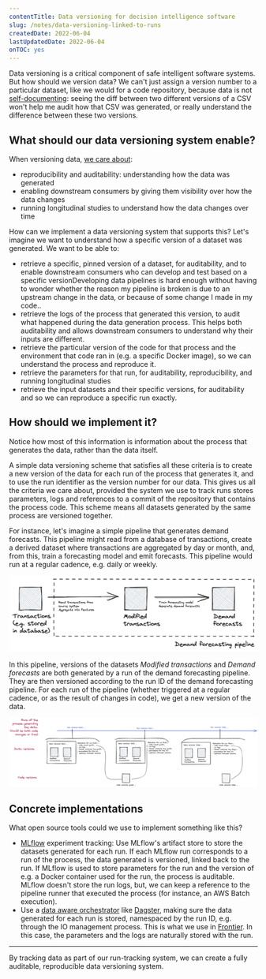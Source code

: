 ```yaml
---
contentTitle: Data versioning for decision intelligence software
slug: /notes/data-versioning-linked-to-runs
createdDate: 2022-06-04
lastUpdatedDate: 2022-06-04
onTOC: yes
---
```


Data versioning is a critical component of safe intelligent software systems. But how should we version data? We can't just assign a version number to a particular dataset, like we would for a code repository, because data is not [self-documenting](/notes/data-versioning-not-git-for-data): seeing the diff between two different versions of a CSV won't help me audit how that CSV was generated, or really understand the difference between these two versions.

## What should our data versioning system enable?

When versioning data, [we care about](/notes/data-versioning-not-git-for-data):
- reproducibility and auditability: understanding how the data was generated
- enabling downstream consumers by giving them visibility over how the data changes
- running longitudinal studies to understand how the data changes over time

How can we implement a data versioning system that supports this? Let's imagine we want to understand how a specific version of a dataset was generated. We want to be able to:
- retrieve a specific, pinned version of a dataset, for auditability, and to enable downstream consumers who can develop and test based on a specific version<Sidenote>Developing data pipelines is hard enough without having to wonder whether the reason my pipeline is broken is due to an upstream change in the data, or because of some change I made in my code.</Sidenote>.
- retrieve the logs of the process that generated this version, to audit what happened during the data generation process. This helps both auditability and allows downstream consumers to understand why their inputs are different.
- retrieve the particular version of the code for that process and the environment that code ran in (e.g. a specific Docker image), so we can understand the process and reproduce it.
- retrieve the parameters for that run, for auditability, reproducibility, and running longitudinal studies
- retrieve the input datasets and their specific versions, for auditability and so we can reproduce a specific run exactly.

## How should we implement it?

Notice how most of this information is information about the process that generates the data, rather than the data itself.

A simple data versioning scheme that satisfies all these criteria is to create a new version of the data for each run of the process that generates it, and to use the run identifier as the version number for our data. This gives us all the criteria we care about, provided the system we use to track runs stores parameters, logs and references to a commit of the repository that contains the process code. This scheme means all datasets generated by the same process are versioned together.

For instance, let's imagine a simple pipeline that generates demand forecasts. This pipeline might read from a database of transactions, create a derived dataset where transactions are aggregated by day or month, and, from this, train a forecasting model and emit forecasts. This pipeline would run at a regular cadence, e.g. daily or weekly.

![](./images/data-versioning-linked-to-process-runs-1.png)

In this pipeline, versions of the datasets _Modified transactions_ and _Demand forecasts_ are both generated by a run of the demand forecasting pipeline. They are then versioned according to the run ID of the demand forecasting pipeline. For each run of the pipeline (whether triggered at a regular cadence, or as the result of changes in code), we get a new version of the data.

![](./images/data-versioning-linked-to-process-runs-2.png)

## Concrete implementations

What open source tools could we use to implement something like this?
- [MLflow](https://mlflow.org/) experiment tracking: Use MLflow's artifact store to store the datasets generated for each run. If each MLflow run corresponds to a run of the process, the data generated is versioned, linked back to the run. If MLflow is used to store parameters for the run and the version of e.g. a Docker container used for the run, the process is auditable. MLflow doesn't store the run logs, but, we can keep a reference to the pipeline runner that executed the process (for instance, an AWS Batch execution).
- Use a [data aware orchestrator](https://faculty.ai/tech-blog/machine-learning-systems-should-use-data-aware-orchestrators/) like [Dagster](https://dagster.io/), making sure the data generated for each run is stored, namespaced by the run ID, e.g. through the IO management process. This is what we use in [Frontier](https://faculty.ai/frontier/). In this case, the parameters and the logs are naturally stored with the run.

---

By tracking data as part of our run-tracking system, we can create a fully auditable, reproducible data versioning system.

